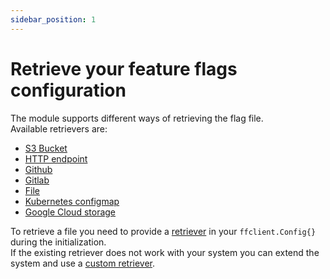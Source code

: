 ```yaml
---
sidebar_position: 1
---
```


# Retrieve your feature flags configuration
The module supports different ways of retrieving the flag file.  
Available retrievers are:

- [S3 Bucket](./s3.md)
- [HTTP endpoint](./http.md)
- [Github](./github.md)
- [Gitlab](./gitlab.md)
- [File](./file.md)
- [Kubernetes configmap](./kubernetes_configmaps.md)
- [Google Cloud storage](./google_cloud_storage.md)

To retrieve a file you need to provide a [retriever](https://pkg.go.dev/github.com/thomaspoignant/go-feature-flag/retriever/#Retriever) in your `ffclient.Config{}` during the initialization.  
If the existing retriever does not work with your system you can extend the system and use a [custom retriever](custom.md).
